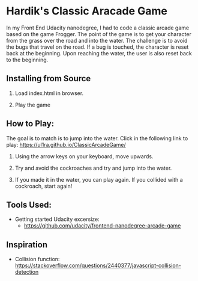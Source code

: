# Hardik's Classic Aracade Game

In my Front End Udacity nanodegree, I had to code a classic arcade game based on the game Frogger. The point of the game is to get your character from the grass over the road and into the water. The challenge is to avoid the bugs that travel on the road. If a bug is touched, the character is reset back at the beginning. Upon reaching the water, the user is also reset back to the beginning.


## Installing from Source


1. Load index.html in browser.

2. Play the game


## How to Play:
The goal is to match is to jump into the water. 
Click in the following link to play: https://ul1ra.github.io/ClassicArcadeGame/

1. Using the arrow keys on your keyboard, move upwards.

2. Try and avoid the cockroaches and try and jump into the water.

3. If you made it in the water, you can play again. If you collided with a cockroach, start again! 


## Tools Used: 

* Getting started Udacity excersize: 
  * https://github.com/udacity/frontend-nanodegree-arcade-game
  

## Inspiration
* Collision function: https://stackoverflow.com/questions/2440377/javascript-collision-detection
